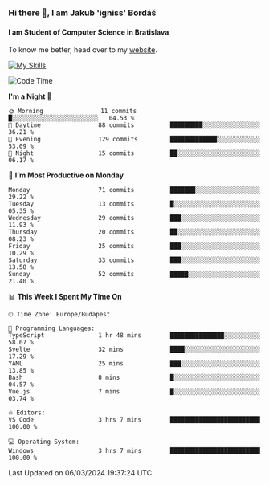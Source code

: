 ### Hi there 👋, I am Jakub 'igniss' Bordáš

#### I am Student of Computer Science in Bratislava
To know me better, head over to my [website](https://bordas.sk).

[![My Skills](https://skillicons.dev/icons?i=js,html,css,figma,svelte,java,kotlin,python,postgresql,typescript,nest,nodejs)](https://bordas.sk)


<!--START_SECTION:waka-->
![Code Time](http://img.shields.io/badge/Code%20Time-1%2C417%20hrs%2035%20mins-blue)

**I'm a Night 🦉** 

```text
🌞 Morning                11 commits          █░░░░░░░░░░░░░░░░░░░░░░░░   04.53 % 
🌆 Daytime                88 commits          █████████░░░░░░░░░░░░░░░░   36.21 % 
🌃 Evening                129 commits         █████████████░░░░░░░░░░░░   53.09 % 
🌙 Night                  15 commits          ██░░░░░░░░░░░░░░░░░░░░░░░   06.17 % 
```
📅 **I'm Most Productive on Monday** 

```text
Monday                   71 commits          ███████░░░░░░░░░░░░░░░░░░   29.22 % 
Tuesday                  13 commits          █░░░░░░░░░░░░░░░░░░░░░░░░   05.35 % 
Wednesday                29 commits          ███░░░░░░░░░░░░░░░░░░░░░░   11.93 % 
Thursday                 20 commits          ██░░░░░░░░░░░░░░░░░░░░░░░   08.23 % 
Friday                   25 commits          ███░░░░░░░░░░░░░░░░░░░░░░   10.29 % 
Saturday                 33 commits          ███░░░░░░░░░░░░░░░░░░░░░░   13.58 % 
Sunday                   52 commits          █████░░░░░░░░░░░░░░░░░░░░   21.40 % 
```


📊 **This Week I Spent My Time On** 

```text
🕑︎ Time Zone: Europe/Budapest

💬 Programming Languages: 
TypeScript               1 hr 48 mins        ███████████████░░░░░░░░░░   58.07 % 
Svelte                   32 mins             ████░░░░░░░░░░░░░░░░░░░░░   17.29 % 
YAML                     25 mins             ███░░░░░░░░░░░░░░░░░░░░░░   13.85 % 
Bash                     8 mins              █░░░░░░░░░░░░░░░░░░░░░░░░   04.57 % 
Vue.js                   7 mins              █░░░░░░░░░░░░░░░░░░░░░░░░   03.74 % 

🔥 Editors: 
VS Code                  3 hrs 7 mins        █████████████████████████   100.00 % 

💻 Operating System: 
Windows                  3 hrs 7 mins        █████████████████████████   100.00 % 
```


 Last Updated on 06/03/2024 19:37:24 UTC
<!--END_SECTION:waka-->
